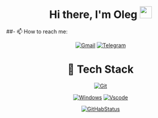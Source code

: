 <h1 align="center">Hi there, I'm <a target="_blank">Oleg</a> 
<img src="https://github.com/blackcater/blackcater/raw/main/images/Hi.gif" height="32"/></h1>

##- 📫 How to reach me: 

<div align="center">
  
[![Gmail](https://img.shields.io/badge/Gmail-D14836?style=for-the-badge&logo=gmail&logoColor=white)](https://github.com/oleg.pak1996@gmail.com
)
[![Telegram](https://img.shields.io/badge/-Telegram-0088cc?style=for-the-badge&logo=Telegram&logoColor=white)](https://t.me/Oleg_Park)


</div>

<h1 align="center">🔭 Tech Stack</h1>

<div align="center">

[![Git](https://img.shields.io/badge/git-20232A?style=for-the-badge&logo=git)](https://github.com/OlegPark)



</div>

<div align="center">
  
[![Windows](https://img.shields.io/badge/Windows-20232A?style=for-the-badge&logo=windows)](https://github.com/OlegPark)
[![Vscode](https://img.shields.io/badge/Vscode-20232A?style=for-the-badge&logo=visualstudio)](https://github.com/OlegPark)

</div>

<div align="center">

[![GitHabStatus](https://github-readme-stats.vercel.app/api/top-langs/?username=OlegPark&theme=highcontrast&langs_count=20&layout=compact)](https://github.com/OlegPark)

</div>

